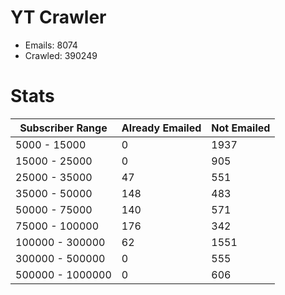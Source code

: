 # YT Crawler
- Emails: 8074
- Crawled: 390249

# Stats
| Subscriber Range  | Already Emailed | Not Emailed |
|-------|-------|-------|
| 5000 - 15000 | 0 | 1937 |
| 15000 - 25000 | 0 | 905 |
| 25000 - 35000 | 47 | 551 |
| 35000 - 50000 | 148 | 483 |
| 50000 - 75000 | 140 | 571 |
| 75000 - 100000 | 176 | 342 |
| 100000 - 300000 | 62 | 1551 |
| 300000 - 500000 | 0 | 555 |
| 500000 - 1000000 | 0 | 606 |
